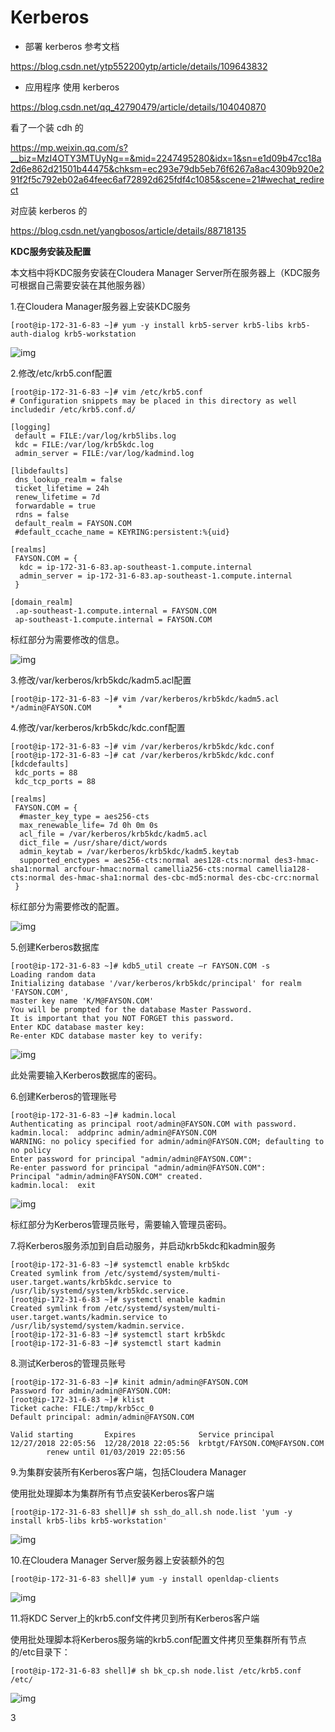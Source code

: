 # Kerberos



* 部署 kerberos 参考文档

https://blog.csdn.net/ytp552200ytp/article/details/109643832





* 应用程序 使用 kerberos

https://blog.csdn.net/qq_42790479/article/details/104040870





看了一个装 cdh 的

https://mp.weixin.qq.com/s?__biz=MzI4OTY3MTUyNg==&mid=2247495280&idx=1&sn=e1d09b47cc18a2d6e862d21501b44475&chksm=ec293e79db5eb76f6267a8ac4309b920e291f2f5c792eb02a64feec6af72892d625fdf4c1085&scene=21#wechat_redirect



对应装 kerberos 的

https://blog.csdn.net/yangbosos/article/details/88718135







**KDC服务安装及配置**

本文档中将KDC服务安装在Cloudera Manager Server所在服务器上（KDC服务可根据自己需要安装在其他服务器）

1.在Cloudera Manager服务器上安装KDC服务

```
[root@ip-172-31-6-83 ~]# yum -y install krb5-server krb5-libs krb5-auth-dialog krb5-workstation
```

![img](https://ask.qcloudimg.com/http-save/yehe-1522219/eycocl9gcx.jpeg?imageView2/2/w/1620)

2.修改/etc/krb5.conf配置

```
[root@ip-172-31-6-83 ~]# vim /etc/krb5.conf
# Configuration snippets may be placed in this directory as well
includedir /etc/krb5.conf.d/

[logging]
 default = FILE:/var/log/krb5libs.log
 kdc = FILE:/var/log/krb5kdc.log
 admin_server = FILE:/var/log/kadmind.log

[libdefaults]
 dns_lookup_realm = false
 ticket_lifetime = 24h
 renew_lifetime = 7d
 forwardable = true
 rdns = false
 default_realm = FAYSON.COM
 #default_ccache_name = KEYRING:persistent:%{uid}

[realms]
 FAYSON.COM = {
  kdc = ip-172-31-6-83.ap-southeast-1.compute.internal
  admin_server = ip-172-31-6-83.ap-southeast-1.compute.internal
 }

[domain_realm]
 .ap-southeast-1.compute.internal = FAYSON.COM
 ap-southeast-1.compute.internal = FAYSON.COM
```

标红部分为需要修改的信息。

![img](https://ask.qcloudimg.com/http-save/yehe-1522219/cvb28pw3ie.png?imageView2/2/w/1620)

3.修改/var/kerberos/krb5kdc/kadm5.acl配置

```
[root@ip-172-31-6-83 ~]# vim /var/kerberos/krb5kdc/kadm5.acl
*/admin@FAYSON.COM      *
```

4.修改/var/kerberos/krb5kdc/kdc.conf配置

```
[root@ip-172-31-6-83 ~]# vim /var/kerberos/krb5kdc/kdc.conf
[root@ip-172-31-6-83 ~]# cat /var/kerberos/krb5kdc/kdc.conf
[kdcdefaults]
 kdc_ports = 88
 kdc_tcp_ports = 88

[realms]
 FAYSON.COM = {
  #master_key_type = aes256-cts
  max_renewable_life= 7d 0h 0m 0s
  acl_file = /var/kerberos/krb5kdc/kadm5.acl
  dict_file = /usr/share/dict/words
  admin_keytab = /var/kerberos/krb5kdc/kadm5.keytab
  supported_enctypes = aes256-cts:normal aes128-cts:normal des3-hmac-sha1:normal arcfour-hmac:normal camellia256-cts:normal camellia128-cts:normal des-hmac-sha1:normal des-cbc-md5:normal des-cbc-crc:normal
 }
```

标红部分为需要修改的配置。

![img](https://ask.qcloudimg.com/http-save/yehe-1522219/a69q7t9i7o.png?imageView2/2/w/1620)

5.创建Kerberos数据库

```
[root@ip-172-31-6-83 ~]# kdb5_util create –r FAYSON.COM -s
Loading random data
Initializing database '/var/kerberos/krb5kdc/principal' for realm 'FAYSON.COM',
master key name 'K/M@FAYSON.COM'
You will be prompted for the database Master Password.
It is important that you NOT FORGET this password.
Enter KDC database master key: 
Re-enter KDC database master key to verify:
```

![img](https://ask.qcloudimg.com/http-save/yehe-1522219/kw0m02y5so.png?imageView2/2/w/1620)

此处需要输入Kerberos数据库的密码。

6.创建Kerberos的管理账号

```
[root@ip-172-31-6-83 ~]# kadmin.local
Authenticating as principal root/admin@FAYSON.COM with password.
kadmin.local:  addprinc admin/admin@FAYSON.COM
WARNING: no policy specified for admin/admin@FAYSON.COM; defaulting to no policy
Enter password for principal "admin/admin@FAYSON.COM": 
Re-enter password for principal "admin/admin@FAYSON.COM": 
Principal "admin/admin@FAYSON.COM" created.
kadmin.local:  exit
```

![img](https://ask.qcloudimg.com/http-save/yehe-1522219/s7lhy1a6l3.png?imageView2/2/w/1620)

标红部分为Kerberos管理员账号，需要输入管理员密码。

7.将Kerberos服务添加到自启动服务，并启动krb5kdc和kadmin服务

```
[root@ip-172-31-6-83 ~]# systemctl enable krb5kdc
Created symlink from /etc/systemd/system/multi-user.target.wants/krb5kdc.service to /usr/lib/systemd/system/krb5kdc.service.
[root@ip-172-31-6-83 ~]# systemctl enable kadmin
Created symlink from /etc/systemd/system/multi-user.target.wants/kadmin.service to /usr/lib/systemd/system/kadmin.service.
[root@ip-172-31-6-83 ~]# systemctl start krb5kdc
[root@ip-172-31-6-83 ~]# systemctl start kadmin
```

8.测试Kerberos的管理员账号

```
[root@ip-172-31-6-83 ~]# kinit admin/admin@FAYSON.COM
Password for admin/admin@FAYSON.COM: 
[root@ip-172-31-6-83 ~]# klist
Ticket cache: FILE:/tmp/krb5cc_0
Default principal: admin/admin@FAYSON.COM

Valid starting       Expires              Service principal
12/27/2018 22:05:56  12/28/2018 22:05:56  krbtgt/FAYSON.COM@FAYSON.COM
        renew until 01/03/2019 22:05:56
```

 

9.为集群安装所有Kerberos客户端，包括Cloudera Manager

使用批处理脚本为集群所有节点安装Kerberos客户端

```
[root@ip-172-31-6-83 shell]# sh ssh_do_all.sh node.list 'yum -y install krb5-libs krb5-workstation'
```

![img](https://ask.qcloudimg.com/http-save/yehe-1522219/2vfcxqnbhn.jpeg?imageView2/2/w/1620)

10.在Cloudera Manager Server服务器上安装额外的包

```
[root@ip-172-31-6-83 shell]# yum -y install openldap-clients
```

![img](https://ask.qcloudimg.com/http-save/yehe-1522219/ol3dhcworh.jpeg?imageView2/2/w/1620)

11.将KDC Server上的krb5.conf文件拷贝到所有Kerberos客户端

使用批处理脚本将Kerberos服务端的krb5.conf配置文件拷贝至集群所有节点的/etc目录下：

```
[root@ip-172-31-6-83 shell]# sh bk_cp.sh node.list /etc/krb5.conf /etc/
```

![img](https://ask.qcloudimg.com/http-save/yehe-1522219/ium8hbtjps.png?imageView2/2/w/1620)

3